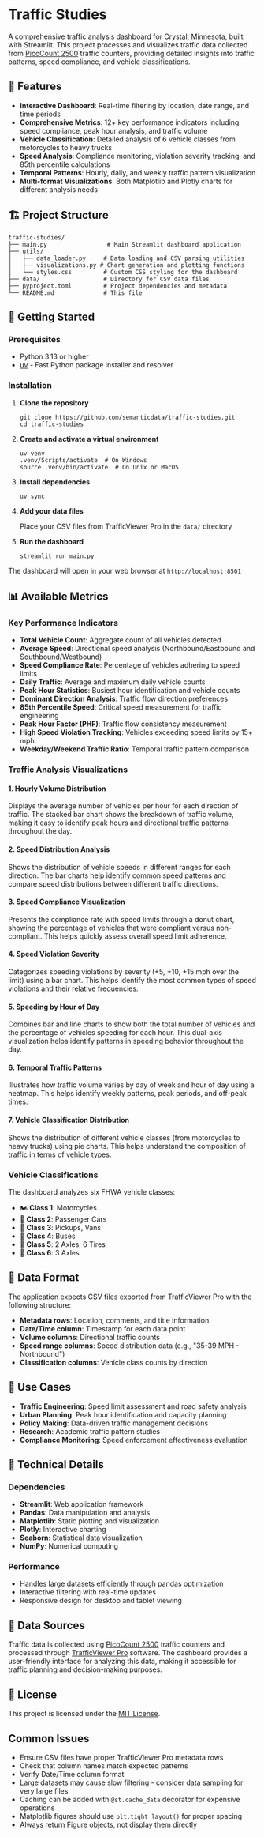 # Traffic Studies

A comprehensive traffic analysis dashboard for Crystal, Minnesota, built with Streamlit. This project processes and visualizes traffic data collected from [PicoCount 2500](https://vehiclecounts.com/picocount-2500.html) traffic counters, providing detailed insights into traffic patterns, speed compliance, and vehicle classifications.

## 🌟 Features

- **Interactive Dashboard**: Real-time filtering by location, date range, and time periods
- **Comprehensive Metrics**: 12+ key performance indicators including speed compliance, peak hour analysis, and traffic volume
- **Vehicle Classification**: Detailed analysis of 6 vehicle classes from motorcycles to heavy trucks
- **Speed Analysis**: Compliance monitoring, violation severity tracking, and 85th percentile calculations
- **Temporal Patterns**: Hourly, daily, and weekly traffic pattern visualization
- **Multi-format Visualizations**: Both Matplotlib and Plotly charts for different analysis needs

## 🏗️ Project Structure

```text
traffic-studies/
├── main.py                 # Main Streamlit dashboard application
├── utils/
│   ├── data_loader.py     # Data loading and CSV parsing utilities
│   ├── visualizations.py # Chart generation and plotting functions
│   └── styles.css         # Custom CSS styling for the dashboard
├── data/                  # Directory for CSV data files
├── pyproject.toml         # Project dependencies and metadata
└── README.md              # This file
```

## 🚀 Getting Started

### Prerequisites

- Python 3.13 or higher
- [uv](https://github.com/astral-sh/uv) - Fast Python package installer and resolver

### Installation

1. **Clone the repository**

   ```shell
   git clone https://github.com/semanticdata/traffic-studies.git
   cd traffic-studies
   ```

2. **Create and activate a virtual environment**

   ```shell
   uv venv
   .venv/Scripts/activate  # On Windows
   source .venv/bin/activate  # On Unix or MacOS
   ```

3. **Install dependencies**

   ```shell
   uv sync
   ```

4. **Add your data files**

   Place your CSV files from TrafficViewer Pro in the `data/` directory

5. **Run the dashboard**

   ```shell
   streamlit run main.py
   ```

The dashboard will open in your web browser at `http://localhost:8501`

## 📊 Available Metrics

### Key Performance Indicators

- **Total Vehicle Count**: Aggregate count of all vehicles detected
- **Average Speed**: Directional speed analysis (Northbound/Eastbound and Southbound/Westbound)
- **Speed Compliance Rate**: Percentage of vehicles adhering to speed limits
- **Daily Traffic**: Average and maximum daily vehicle counts
- **Peak Hour Statistics**: Busiest hour identification and vehicle counts
- **Dominant Direction Analysis**: Traffic flow direction preferences
- **85th Percentile Speed**: Critical speed measurement for traffic engineering
- **Peak Hour Factor (PHF)**: Traffic flow consistency measurement
- **High Speed Violation Tracking**: Vehicles exceeding speed limits by 15+ mph
- **Weekday/Weekend Traffic Ratio**: Temporal traffic pattern comparison

### Traffic Analysis Visualizations

#### 1. Hourly Volume Distribution

Displays the average number of vehicles per hour for each direction of traffic. The stacked bar chart shows the breakdown of traffic volume, making it easy to identify peak hours and directional traffic patterns throughout the day.

#### 2. Speed Distribution Analysis

Shows the distribution of vehicle speeds in different ranges for each direction. The bar charts help identify common speed patterns and compare speed distributions between different traffic directions.

#### 3. Speed Compliance Visualization

Presents the compliance rate with speed limits through a donut chart, showing the percentage of vehicles that were compliant versus non-compliant. This helps quickly assess overall speed limit adherence.

#### 4. Speed Violation Severity

Categorizes speeding violations by severity (+5, +10, +15 mph over the limit) using a bar chart. This helps identify the most common types of speed violations and their relative frequencies.

#### 5. Speeding by Hour of Day

Combines bar and line charts to show both the total number of vehicles and the percentage of vehicles speeding for each hour. This dual-axis visualization helps identify patterns in speeding behavior throughout the day.

#### 6. Temporal Traffic Patterns

Illustrates how traffic volume varies by day of week and hour of day using a heatmap. This helps identify weekly patterns, peak periods, and off-peak times.

#### 7. Vehicle Classification Distribution

Shows the distribution of different vehicle classes (from motorcycles to heavy trucks) using pie charts. This helps understand the composition of traffic in terms of vehicle types.

### Vehicle Classifications

The dashboard analyzes six FHWA vehicle classes:

- 🏍️ **Class 1**: Motorcycles
- 🚗 **Class 2**: Passenger Cars
- 🚐 **Class 3**: Pickups, Vans
- 🚌 **Class 4**: Buses
- 🚛 **Class 5**: 2 Axles, 6 Tires
- 🚛 **Class 6**: 3 Axles

## 📁 Data Format

The application expects CSV files exported from TrafficViewer Pro with the following structure:

- **Metadata rows**: Location, comments, and title information
- **Date/Time column**: Timestamp for each data point
- **Volume columns**: Directional traffic counts
- **Speed range columns**: Speed distribution data (e.g., "35-39 MPH - Northbound")
- **Classification columns**: Vehicle class counts by direction

## 🎯 Use Cases

- **Traffic Engineering**: Speed limit assessment and road safety analysis
- **Urban Planning**: Peak hour identification and capacity planning
- **Policy Making**: Data-driven traffic management decisions
- **Research**: Academic traffic pattern studies
- **Compliance Monitoring**: Speed enforcement effectiveness evaluation

## 🔧 Technical Details

### Dependencies

- **Streamlit**: Web application framework
- **Pandas**: Data manipulation and analysis
- **Matplotlib**: Static plotting and visualization
- **Plotly**: Interactive charting
- **Seaborn**: Statistical data visualization
- **NumPy**: Numerical computing

### Performance

- Handles large datasets efficiently through pandas optimization
- Interactive filtering with real-time updates
- Responsive design for desktop and tablet viewing

## 📝 Data Sources

Traffic data is collected using [PicoCount 2500](https://vehiclecounts.com/picocount-2500.html) traffic counters and processed through [TrafficViewer Pro](https://vehiclecounts.com/trafficviewerpro.html) software. The dashboard provides a user-friendly interface for analyzing this data, making it accessible for traffic planning and decision-making purposes.

## 📜 License

This project is licensed under the [MIT License](LICENSE).

## Common Issues

- Ensure CSV files have proper TrafficViewer Pro metadata rows
- Check that column names match expected patterns
- Verify Date/Time column format
- Large datasets may cause slow filtering - consider data sampling for very large files
- Caching can be added with `@st.cache_data` decorator for expensive operations
- Matplotlib figures should use `plt.tight_layout()` for proper spacing
- Always return Figure objects, not display them directly
